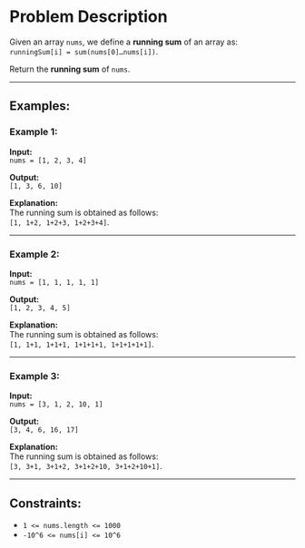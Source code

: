 # Problem Description

Given an array `nums`, we define a **running sum** of an array as:  
`runningSum[i] = sum(nums[0]…nums[i])`.

Return the **running sum** of `nums`.

---

## Examples:

### Example 1:

**Input:**  
`nums = [1, 2, 3, 4]`

**Output:**  
`[1, 3, 6, 10]`

**Explanation:**  
The running sum is obtained as follows:  
`[1, 1+2, 1+2+3, 1+2+3+4]`.

---

### Example 2:

**Input:**  
`nums = [1, 1, 1, 1, 1]`

**Output:**  
`[1, 2, 3, 4, 5]`

**Explanation:**  
The running sum is obtained as follows:  
`[1, 1+1, 1+1+1, 1+1+1+1, 1+1+1+1+1]`.

---

### Example 3:

**Input:**  
`nums = [3, 1, 2, 10, 1]`

**Output:**  
`[3, 4, 6, 16, 17]`

**Explanation:**  
The running sum is obtained as follows:  
`[3, 3+1, 3+1+2, 3+1+2+10, 3+1+2+10+1]`.

---

## Constraints:

- `1 <= nums.length <= 1000`
- `-10^6 <= nums[i] <= 10^6`
